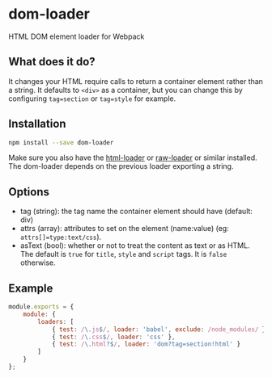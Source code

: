 # dom-loader

HTML DOM element loader for Webpack

## What does it do?

It changes your HTML require calls to return a container element rather
than a string. It defaults to `<div>` as a container, but you can change
this by configuring `tag=section` or `tag=style` for example.

## Installation

```sh
npm install --save dom-loader
```

Make sure you also have the [html-loader](https://www.npmjs.com/package/html-loader)
or [raw-loader](https://www.npmjs.com/package/raw-loader) or similar installed.
The dom-loader depends on the previous loader exporting a string.

## Options

* tag (string): the tag name the container element should have (default: div)
* attrs (array): attributes to set on the element (name:value) (eg: `attrs[]=type:text/css`).
* asText (bool): whether or not to treat the content as text or as HTML. The default
  is `true` for `title`, `style` and `script` tags. It is `false` otherwise.

## Example

```js
module.exports = {
    module: {
        loaders: [
            { test: /\.js$/, loader: 'babel', exclude: /node_modules/ },
            { test: /\.css$/, loader: 'css' },
            { test: /\.html?$/, loader: 'dom?tag=section!html' }
        ]
    }
};
```


